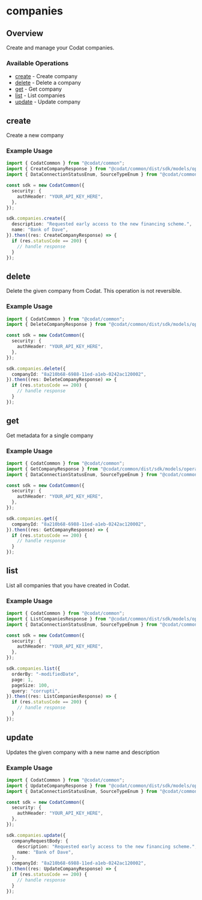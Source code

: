 # companies

## Overview

Create and manage your Codat companies.

### Available Operations

* [create](#create) - Create company
* [delete](#delete) - Delete a company
* [get](#get) - Get company
* [list](#list) - List companies
* [update](#update) - Update company

## create

Create a new company

### Example Usage

```typescript
import { CodatCommon } from "@codat/common";
import { CreateCompanyResponse } from "@codat/common/dist/sdk/models/operations";
import { DataConnectionStatusEnum, SourceTypeEnum } from "@codat/common/dist/sdk/models/shared";

const sdk = new CodatCommon({
  security: {
    authHeader: "YOUR_API_KEY_HERE",
  },
});

sdk.companies.create({
  description: "Requested early access to the new financing scheme.",
  name: "Bank of Dave",
}).then((res: CreateCompanyResponse) => {
  if (res.statusCode == 200) {
    // handle response
  }
});
```

## delete

Delete the given company from Codat.
This operation is not reversible.

### Example Usage

```typescript
import { CodatCommon } from "@codat/common";
import { DeleteCompanyResponse } from "@codat/common/dist/sdk/models/operations";

const sdk = new CodatCommon({
  security: {
    authHeader: "YOUR_API_KEY_HERE",
  },
});

sdk.companies.delete({
  companyId: "8a210b68-6988-11ed-a1eb-0242ac120002",
}).then((res: DeleteCompanyResponse) => {
  if (res.statusCode == 200) {
    // handle response
  }
});
```

## get

Get metadata for a single company

### Example Usage

```typescript
import { CodatCommon } from "@codat/common";
import { GetCompanyResponse } from "@codat/common/dist/sdk/models/operations";
import { DataConnectionStatusEnum, SourceTypeEnum } from "@codat/common/dist/sdk/models/shared";

const sdk = new CodatCommon({
  security: {
    authHeader: "YOUR_API_KEY_HERE",
  },
});

sdk.companies.get({
  companyId: "8a210b68-6988-11ed-a1eb-0242ac120002",
}).then((res: GetCompanyResponse) => {
  if (res.statusCode == 200) {
    // handle response
  }
});
```

## list

List all companies that you have created in Codat.

### Example Usage

```typescript
import { CodatCommon } from "@codat/common";
import { ListCompaniesResponse } from "@codat/common/dist/sdk/models/operations";
import { DataConnectionStatusEnum, SourceTypeEnum } from "@codat/common/dist/sdk/models/shared";

const sdk = new CodatCommon({
  security: {
    authHeader: "YOUR_API_KEY_HERE",
  },
});

sdk.companies.list({
  orderBy: "-modifiedDate",
  page: 1,
  pageSize: 100,
  query: "corrupti",
}).then((res: ListCompaniesResponse) => {
  if (res.statusCode == 200) {
    // handle response
  }
});
```

## update

Updates the given company with a new name and description

### Example Usage

```typescript
import { CodatCommon } from "@codat/common";
import { UpdateCompanyResponse } from "@codat/common/dist/sdk/models/operations";
import { DataConnectionStatusEnum, SourceTypeEnum } from "@codat/common/dist/sdk/models/shared";

const sdk = new CodatCommon({
  security: {
    authHeader: "YOUR_API_KEY_HERE",
  },
});

sdk.companies.update({
  companyRequestBody: {
    description: "Requested early access to the new financing scheme.",
    name: "Bank of Dave",
  },
  companyId: "8a210b68-6988-11ed-a1eb-0242ac120002",
}).then((res: UpdateCompanyResponse) => {
  if (res.statusCode == 200) {
    // handle response
  }
});
```
